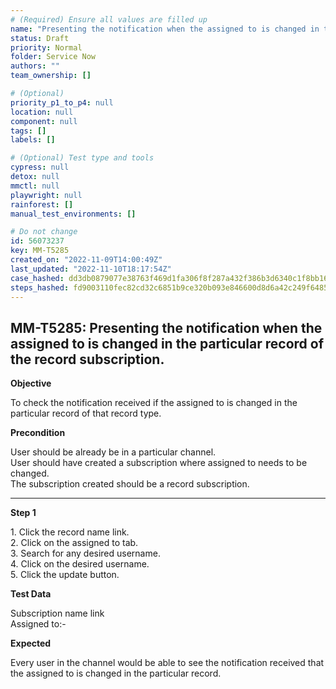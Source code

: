```yaml
---
# (Required) Ensure all values are filled up
name: "Presenting the notification when the assigned to is changed in the particular record of the record subscription."
status: Draft
priority: Normal
folder: Service Now
authors: ""
team_ownership: []

# (Optional)
priority_p1_to_p4: null
location: null
component: null
tags: []
labels: []

# (Optional) Test type and tools
cypress: null
detox: null
mmctl: null
playwright: null
rainforest: []
manual_test_environments: []

# Do not change
id: 56073237
key: MM-T5285
created_on: "2022-11-09T14:00:49Z"
last_updated: "2022-11-10T18:17:54Z"
case_hashed: dd3db0879077e38763f469d1fa306f8f287a432f386b3d6340c1f8bb16b88ac7618fe3b393018ef4da6dc3cfe944bfe1
steps_hashed: fd9003110fec82cd32c6851b9ce320b093e846600d8d6a42c249f64857b2b174eb8d605ba9c1805c8ed507494d349695
---
```


<!-- (Auto-generated) Based on frontmatter's "key" and "name" -->

## MM-T5285: Presenting the notification when the assigned to is changed in the particular record of the record subscription.

**Objective**

To check the notification received if the assigned to is changed in the particular record of that record type.

**Precondition**

User should be already be in a particular channel.\
User should have created a subscription where assigned to needs to be changed.\
The subscription created should be a record subscription.

---

**Step 1**

1\. Click the record name link.\
2\. Click on the assigned to tab.\
3\. Search for any desired username.\
4\. Click on the desired username.\
5\. Click the update button.

**Test Data**

Subscription name link\
Assigned to:-

**Expected**

Every user in the channel would be able to see the notification received that the assigned to is changed in the particular record.
